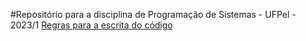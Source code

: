 #Repositório para a disciplina de Programação de Sistemas - UFPel - 2023/1
[Regras para a escrita do código](../main/Regras-de-escrita.MD)
